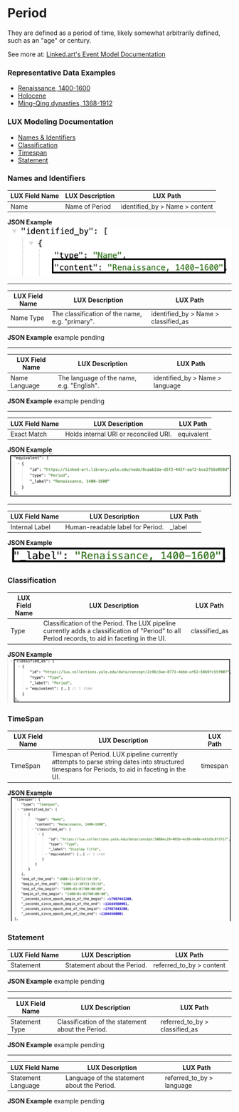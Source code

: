 # Period

They are defined as a period of time, likely somewhat arbitrarily defined, such as an "age" or century. 


See more at:
[Linked.art's Event Model Documentation](https://linked.art/model/event/)

### Representative Data Examples

- [Renaissance, 1400-1600](https://lux.collections.yale.edu/data/activity/539ba4f0-15bf-480e-aa96-66cd4a40531e)
- [Holocene](https://lux.collections.yale.edu/data/activity/3d302672-6037-45c3-8bcb-23ed200e7721)
- [Ming-Qing dynasties, 1368-1912](https://lux.collections.yale.edu/data/activity/e43535d2-4315-497f-9132-b5160b72356e)

 

### LUX Modeling Documentation

- [Names & Identifiers](#names-and-identifiers)
- [Classification](#classification)
- [Timespan](#timespan)
- [Statement](#statement)



### Names and Identifiers

| LUX Field Name | LUX Description | LUX Path |
| -------------- | --------------- | -------- |
| Name | Name of Period | identified_by > Name > content |

**JSON Example**
![Name Content](assets/Period/name-content.png)

---

| LUX Field Name | LUX Description | LUX Path |
| -------------- | --------------- | -------- |
| Name Type | The classification of the name, e.g. "primary". | identified_by > Name > classified_as |

**JSON Example**
example pending

---

| LUX Field Name | LUX Description | LUX Path |
| -------------- | --------------- | -------- |
| Name Language | The language of the name, e.g. "English". | identified_by > Name > language |

**JSON Example**
example pending

---

| LUX Field Name | LUX Description | LUX Path |
| -------------- | --------------- | -------- |
| Exact Match | Holds internal URI or reconciled URI.  | equivalent |

**JSON Example**
![Equivalent](assets/Period/equivalent.png)

---

| LUX Field Name | LUX Description | LUX Path |
| -------------- | --------------- | -------- |
| Internal Label | Human-readable label for Period. | _label |

**JSON Example**
![Label](assets/Period/label.png)


### Classification

| LUX Field Name | LUX Description | LUX Path |
| -------------- | --------------- | -------- |
| Type | Classification of the Period. The LUX pipeline currently adds a classification of "Period" to all Period records, to aid in faceting in the UI. | classified_as |

**JSON Example**
![Classification](assets/Period/classified-as.png)


### TimeSpan

| LUX Field Name | LUX Description | LUX Path |
| -------------- | --------------- | -------- |
| TimeSpan | Timespan of Period. LUX pipeline currently attempts to parse string dates into structured timespans for Periods, to aid in faceting in the UI. | timespan |

**JSON Example**
![TimeSpan](assets/Period/timespan.png)


### Statement

| LUX Field Name | LUX Description | LUX Path |
| -------------- | --------------- | -------- |
| Statement | Statement about the Period. | referred_to_by > content |

**JSON Example**
example pending

---

| LUX Field Name | LUX Description | LUX Path |
| -------------- | --------------- | -------- |
| Statement Type | Classification of the statement about the Period. | referred_to_by > classified_as |

**JSON Example**
example pending

---

| LUX Field Name | LUX Description | LUX Path |
| -------------- | --------------- | -------- |
| Statement Language | Language of the statement about the Period.| referred_to_by > language |

**JSON Example**
example pending

